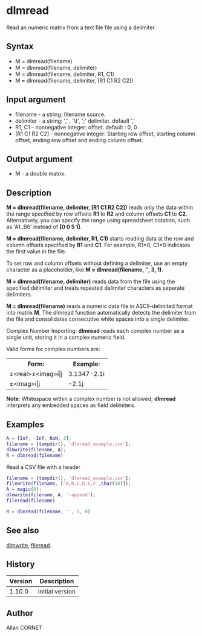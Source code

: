 # dlmread

Read an numeric matrix from a text file file using a delimiter.

## Syntax

- M = dlmread(filename)
- M = dlmread(filename, delimiter)
- M = dlmread(filename, delimiter, R1, C1)
- M = dlmread(filename, delimiter, [R1 C1 R2 C2])

## Input argument

- filename - a string: filename source.
- delimiter - a string: ',' , '\t', ';' delimiter. default ','
- R1, C1 - nonnegative integer: offset. default : 0, 0
- [R1 C1 R2 C2] - nonnegative integer: Starting row offset, starting column offset, ending row offset and ending column offset.

## Output argument

- M - a double matrix.

## Description

  <p><b>M = dlmread(filename, delimiter, [R1 C1 R2 C2])</b> reads only the data within the range specified by row offsets <b>R1</b> to <b>R2</b> and column offsets <b>C1</b> to <b>C2</b>. Alternatively, you can specify the range using spreadsheet notation, such as 'A1..B6' instead of <b>[0 0 5 1]</b>.</p>
  <p><b>M = dlmread(filename, delimiter, R1, C1)</b> starts reading data at the row and column offsets specified by <b>R1</b> and <b>C1</b>. For example, R1=0, C1=0 indicates the first value in the file.</p>
  <p>To set row and column offsets without defining a delimiter, use an empty character as a placeholder, like <b>M = dlmread(filename, '', 3, 1)</b>.</p>
  <p><b>M = dlmread(filename, delimiter)</b> reads data from the file using the specified delimiter and treats repeated delimiter characters as separate delimiters.</p>
  <p><b>M = dlmread(filename)</b> reads a numeric data file in ASCII-delimited format into matrix <b>M</b>. The dlmread function automatically detects the delimiter from the file and consolidates consecutive white spaces into a single delimiter.</p>
  <p>Complex Number Importing: <b>dlmread</b> reads each complex number as a single unit, storing it in a complex numeric field.</p>
  <p>Valid forms for complex numbers are:</p>
  <p/>
  <table style="width:100%">
    <tr>
      <th>Form:</th>
      <th>Example:</th>
    </tr>
    <tr>
      <td>±&lt;real&gt;±&lt;imag&gt;i|j</td>
      <td>3.1347-2.1i</td>
    </tr>
    <tr>
      <td>±&lt;imag&gt;i|j</td>
      <td>-2.1j</td>
    </tr>
  </table>
  <p><b>Note</b>: Whitespace within a complex number is not allowed; <b>dlmread</b> interprets any embedded spaces as field delimiters.</p>

## Examples

```matlab
A = [Inf, -Inf, NaN, 3];
filename = [tempdir(), 'dlmread_example.csv'];
dlmwrite(filename, A);
R = dlmread(filename)
```

Read a CSV file with a header

```matlab
filename = [tempdir(), 'dlmread_example.csv'];
filewrite(filename, ['A,B,C,D,E,F',char(10)]);
A = magic(6);
dlmwrite(filename, A, '-append');
fileread(filename)

R = dlmread(filename, '', 1, 0)
```

## See also

[dlmwrite](dlmwrite.md), [fileread](../stream_manager/fileread.md).

## History

| Version | Description     |
| ------- | --------------- |
| 1.10.0  | initial version |

## Author

Allan CORNET
